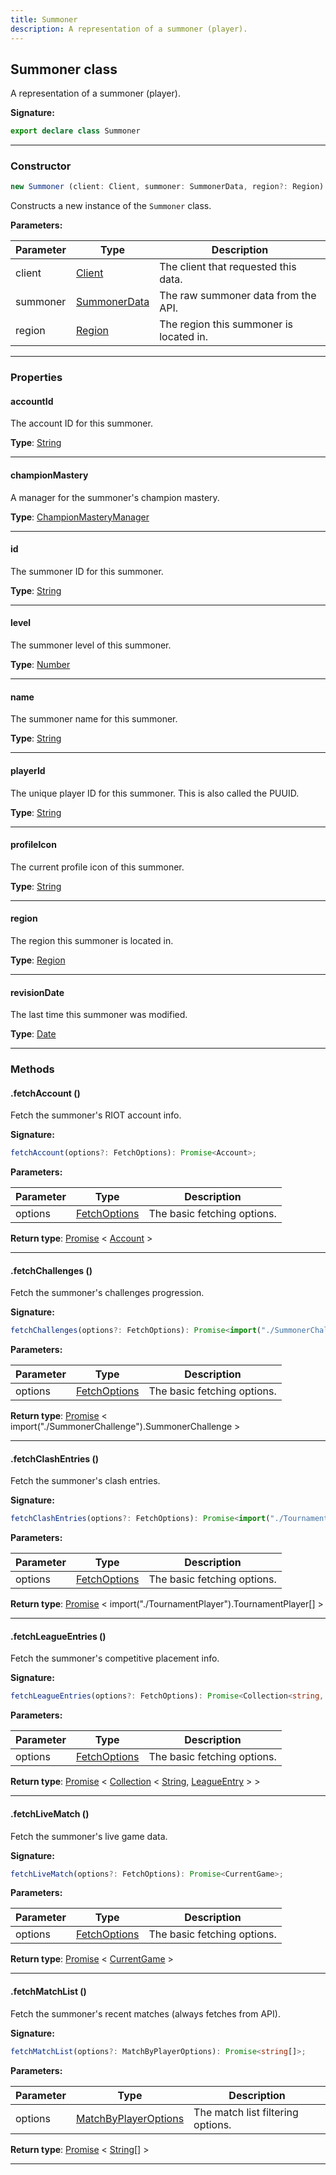 ```yaml
---
title: Summoner
description: A representation of a summoner (player).
---
```


## Summoner class

A representation of a summoner (player).

**Signature:**

```ts
export declare class Summoner 
```

---

### Constructor

```ts
new Summoner (client: Client, summoner: SummonerData, region?: Region)
```

Constructs a new instance of the `Summoner` class.

**Parameters:**

| Parameter | Type | Description |
| --------- | ---- | ----------- |
| client | [Client](/api/Client.md) | The client that requested this data. |
| summoner | [SummonerData](/api/SummonerData.md) | The raw summoner data from the API. |
| region | [Region](/api/Region.md) | The region this summoner is located in. |
---

### Properties

#### accountId

The account ID for this summoner.



**Type**: [String](https://developer.mozilla.org/en-US/docs/Web/JavaScript/Reference/Global_Objects/String)

---

#### championMastery

A manager for the summoner's champion mastery.



**Type**: [ChampionMasteryManager](/api/ChampionMasteryManager.md)

---

#### id

The summoner ID for this summoner.



**Type**: [String](https://developer.mozilla.org/en-US/docs/Web/JavaScript/Reference/Global_Objects/String)

---

#### level

The summoner level of this summoner.



**Type**: [Number](https://developer.mozilla.org/en-US/docs/Web/JavaScript/Reference/Global_Objects/Number)

---

#### name

The summoner name for this summoner.



**Type**: [String](https://developer.mozilla.org/en-US/docs/Web/JavaScript/Reference/Global_Objects/String)

---

#### playerId

The unique player ID for this summoner. This is also called the PUUID.



**Type**: [String](https://developer.mozilla.org/en-US/docs/Web/JavaScript/Reference/Global_Objects/String)

---

#### profileIcon

The current profile icon of this summoner.



**Type**: [String](https://developer.mozilla.org/en-US/docs/Web/JavaScript/Reference/Global_Objects/String)

---

#### region

The region this summoner is located in.



**Type**: [Region](/api/Region.md)

---

#### revisionDate

The last time this summoner was modified.



**Type**: [Date](https://developer.mozilla.org/en-US/docs/Web/JavaScript/Reference/Global_Objects/Date)

---

### Methods

#### .fetchAccount ()

Fetch the summoner's RIOT account info.




**Signature:**

```ts
fetchAccount(options?: FetchOptions): Promise<Account>;
```

**Parameters:**

| Parameter | Type | Description |
| --------- | ---- | ----------- |
| options | [FetchOptions](/api/FetchOptions.md) | The basic fetching options. |

**Return type**: [Promise](https://developer.mozilla.org/en-US/docs/Web/JavaScript/Reference/Global_Objects/Promise) \< [Account](/api/Account.md) \>

---

#### .fetchChallenges ()

Fetch the summoner's challenges progression.




**Signature:**

```ts
fetchChallenges(options?: FetchOptions): Promise<import("./SummonerChallenge").SummonerChallenge>;
```

**Parameters:**

| Parameter | Type | Description |
| --------- | ---- | ----------- |
| options | [FetchOptions](/api/FetchOptions.md) | The basic fetching options. |

**Return type**: [Promise](https://developer.mozilla.org/en-US/docs/Web/JavaScript/Reference/Global_Objects/Promise) \< import("./SummonerChallenge").SummonerChallenge \>

---

#### .fetchClashEntries ()

Fetch the summoner's clash entries.




**Signature:**

```ts
fetchClashEntries(options?: FetchOptions): Promise<import("./TournamentPlayer").TournamentPlayer[]>;
```

**Parameters:**

| Parameter | Type | Description |
| --------- | ---- | ----------- |
| options | [FetchOptions](/api/FetchOptions.md) | The basic fetching options. |

**Return type**: [Promise](https://developer.mozilla.org/en-US/docs/Web/JavaScript/Reference/Global_Objects/Promise) \< import("./TournamentPlayer").TournamentPlayer[] \>

---

#### .fetchLeagueEntries ()

Fetch the summoner's competitive placement info.




**Signature:**

```ts
fetchLeagueEntries(options?: FetchOptions): Promise<Collection<string, LeagueEntry>>;
```

**Parameters:**

| Parameter | Type | Description |
| --------- | ---- | ----------- |
| options | [FetchOptions](/api/FetchOptions.md) | The basic fetching options. |

**Return type**: [Promise](https://developer.mozilla.org/en-US/docs/Web/JavaScript/Reference/Global_Objects/Promise) \< [Collection](https://discord.js.org/#/docs/collection/stable/class/Collection) \< [String](https://developer.mozilla.org/en-US/docs/Web/JavaScript/Reference/Global_Objects/String), [LeagueEntry](/api/LeagueEntry.md) \> \>

---

#### .fetchLiveMatch ()

Fetch the summoner's live game data.




**Signature:**

```ts
fetchLiveMatch(options?: FetchOptions): Promise<CurrentGame>;
```

**Parameters:**

| Parameter | Type | Description |
| --------- | ---- | ----------- |
| options | [FetchOptions](/api/FetchOptions.md) | The basic fetching options. |

**Return type**: [Promise](https://developer.mozilla.org/en-US/docs/Web/JavaScript/Reference/Global_Objects/Promise) \< [CurrentGame](/api/CurrentGame.md) \>

---

#### .fetchMatchList ()

Fetch the summoner's recent matches (always fetches from API).




**Signature:**

```ts
fetchMatchList(options?: MatchByPlayerOptions): Promise<string[]>;
```

**Parameters:**

| Parameter | Type | Description |
| --------- | ---- | ----------- |
| options | [MatchByPlayerOptions](/api/MatchByPlayerOptions.md) | The match list filtering options. |

**Return type**: [Promise](https://developer.mozilla.org/en-US/docs/Web/JavaScript/Reference/Global_Objects/Promise) \< [String](https://developer.mozilla.org/en-US/docs/Web/JavaScript/Reference/Global_Objects/String)[] \>

---

